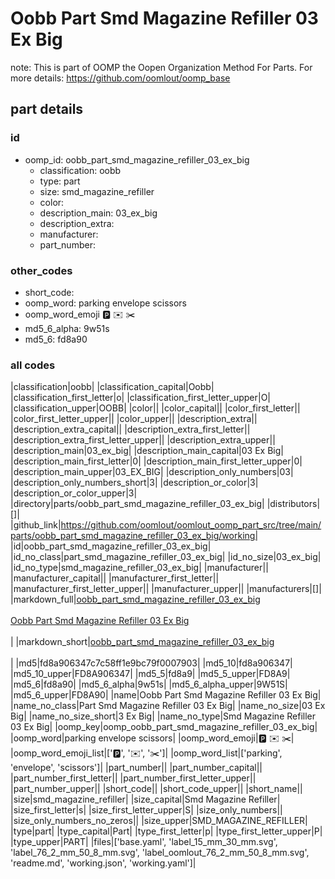 # Oobb Part Smd Magazine Refiller 03 Ex Big  

note: This is part of OOMP the Oopen Organization Method For Parts. For more details: https://github.com/oomlout/oomp_base

##  part details





### id
* oomp_id: oobb_part_smd_magazine_refiller_03_ex_big
  * classification: oobb
  * type: part
  * size: smd_magazine_refiller
  * color: 
  * description_main: 03_ex_big
  * description_extra: 
  * manufacturer: 
  * part_number: 

### other_codes
* short_code: 
* oomp_word: parking envelope scissors
* oomp_word_emoji :parking: :envelope: :scissors:
* md5_6_alpha: 9w51s
* md5_6: fd8a90

### all codes 
|classification|oobb|
|classification_capital|Oobb|
|classification_first_letter|o|
|classification_first_letter_upper|O|
|classification_upper|OOBB|
|color||
|color_capital||
|color_first_letter||
|color_first_letter_upper||
|color_upper||
|description_extra||
|description_extra_capital||
|description_extra_first_letter||
|description_extra_first_letter_upper||
|description_extra_upper||
|description_main|03_ex_big|
|description_main_capital|03 Ex Big|
|description_main_first_letter|0|
|description_main_first_letter_upper|0|
|description_main_upper|03_EX_BIG|
|description_only_numbers|03|
|description_only_numbers_short|3|
|description_or_color|3|
|description_or_color_upper|3|
|directory|parts/oobb_part_smd_magazine_refiller_03_ex_big|
|distributors|[]|
|github_link|https://github.com/oomlout/oomlout_oomp_part_src/tree/main/parts/oobb_part_smd_magazine_refiller_03_ex_big/working|
|id|oobb_part_smd_magazine_refiller_03_ex_big|
|id_no_class|part_smd_magazine_refiller_03_ex_big|
|id_no_size|03_ex_big|
|id_no_type|smd_magazine_refiller_03_ex_big|
|manufacturer||
|manufacturer_capital||
|manufacturer_first_letter||
|manufacturer_first_letter_upper||
|manufacturer_upper||
|manufacturers|[]|
|markdown_full|[oobb_part_smd_magazine_refiller_03_ex_big](https://github.com/oomlout/oomlout_oomp_part_src/tree/main/parts/oobb_part_smd_magazine_refiller_03_ex_big/working)<br>[](https://github.com/oomlout/oomlout_oomp_part_src/tree/main/parts/oobb_part_smd_magazine_refiller_03_ex_big/working)<br>[Oobb Part Smd Magazine Refiller 03 Ex Big](https://github.com/oomlout/oomlout_oomp_part_src/tree/main/parts/oobb_part_smd_magazine_refiller_03_ex_big/working)<br><br>|
|markdown_short|[oobb_part_smd_magazine_refiller_03_ex_big](https://github.com/oomlout/oomlout_oomp_part_src/tree/main/parts/oobb_part_smd_magazine_refiller_03_ex_big/working)<br><br>|
|md5|fd8a906347c7c58ff1e9bc79f0007903|
|md5_10|fd8a906347|
|md5_10_upper|FD8A906347|
|md5_5|fd8a9|
|md5_5_upper|FD8A9|
|md5_6|fd8a90|
|md5_6_alpha|9w51s|
|md5_6_alpha_upper|9W51S|
|md5_6_upper|FD8A90|
|name|Oobb Part Smd Magazine Refiller 03 Ex Big|
|name_no_class|Part Smd Magazine Refiller 03 Ex Big|
|name_no_size|03 Ex Big|
|name_no_size_short|3 Ex Big|
|name_no_type|Smd Magazine Refiller 03 Ex Big|
|oomp_key|oomp_oobb_part_smd_magazine_refiller_03_ex_big|
|oomp_word|parking envelope scissors|
|oomp_word_emoji|:parking: :envelope: :scissors:|
|oomp_word_emoji_list|[':parking:', ':envelope:', ':scissors:']|
|oomp_word_list|['parking', 'envelope', 'scissors']|
|part_number||
|part_number_capital||
|part_number_first_letter||
|part_number_first_letter_upper||
|part_number_upper||
|short_code||
|short_code_upper||
|short_name||
|size|smd_magazine_refiller|
|size_capital|Smd Magazine Refiller|
|size_first_letter|s|
|size_first_letter_upper|S|
|size_only_numbers||
|size_only_numbers_no_zeros||
|size_upper|SMD_MAGAZINE_REFILLER|
|type|part|
|type_capital|Part|
|type_first_letter|p|
|type_first_letter_upper|P|
|type_upper|PART|
|files|['base.yaml', 'label_15_mm_30_mm.svg', 'label_76_2_mm_50_8_mm.svg', 'label_oomlout_76_2_mm_50_8_mm.svg', 'readme.md', 'working.json', 'working.yaml']|
